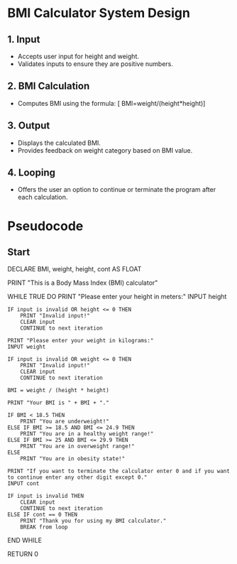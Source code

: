 
# BMI Calculator System Design

## 1. Input 
- Accepts user input for height and weight.
- Validates inputs to ensure they are positive numbers.

## 2. BMI Calculation
- Computes BMI using the formula: 
  [
  BMI=weight/(height*height)]

## 3. Output
- Displays the calculated BMI.
- Provides feedback on weight category based on BMI value.

## 4. Looping
- Offers the user an option to continue or terminate the program after each calculation.

# Pseudocode

## Start

DECLARE BMI, weight, height, cont AS FLOAT

PRINT "This is a Body Mass Index (BMI) calculator"

WHILE TRUE DO
    PRINT "Please enter your height in meters:"
    INPUT height
    
    IF input is invalid OR height <= 0 THEN
        PRINT "Invalid input!"
        CLEAR input
        CONTINUE to next iteration
    
    PRINT "Please enter your weight in kilograms:"
    INPUT weight
    
    IF input is invalid OR weight <= 0 THEN
        PRINT "Invalid input!"
        CLEAR input
        CONTINUE to next iteration
    
    BMI = weight / (height * height)
    
    PRINT "Your BMI is " + BMI + "."
    
    IF BMI < 18.5 THEN
        PRINT "You are underweight!"
    ELSE IF BMI >= 18.5 AND BMI <= 24.9 THEN
        PRINT "You are in a healthy weight range!"
    ELSE IF BMI >= 25 AND BMI <= 29.9 THEN
        PRINT "You are in overweight range!"
    ELSE
        PRINT "You are in obesity state!"
    
    PRINT "If you want to terminate the calculator enter 0 and if you want to continue enter any other digit except 0."
    INPUT cont
    
    IF input is invalid THEN
        CLEAR input
        CONTINUE to next iteration
    ELSE IF cont == 0 THEN
        PRINT "Thank you for using my BMI calculator."
        BREAK from loop

END WHILE

RETURN 0


